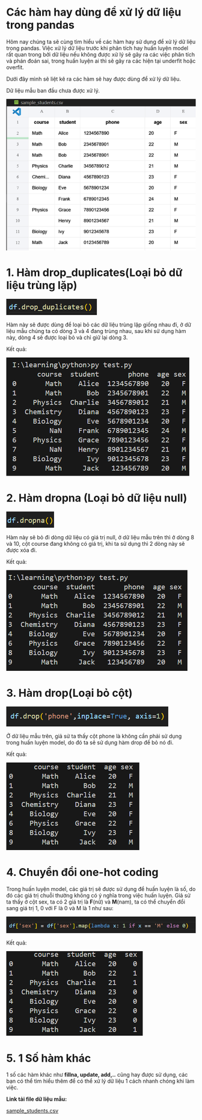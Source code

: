 # Các hàm hay dùng để xử lý dữ liệu trong pandas

Hôm nay chúng ta sẽ cùng tìm hiểu về các hàm hay sử dụng để xử lý dữ liệu trong pandas. Việc xử lý dữ liệu trước khi phân tích hay huấn luyện model rất quan trong bởi dữ liệu nếu không được xử lý sẽ gây ra các việc phân tích và phán đoán sai, trong huấn luyện ai thì sẽ gây ra các hiện tại underfit hoặc overfit. 

Dưới đây mình sẽ liệt kê ra các hàm sẽ hay được dùng để xử lý dữ liệu.

Dữ liệu mẫu ban đầu chưa được xử lý.

![image.png](imgs/image.png)

# 1. Hàm drop_duplicates(Loại bỏ dữ liệu trùng lặp)

![image.png](imgs/image%201.png)

Hàm này sẽ được dùng để loại bỏ các dữ liệu trùng lặp giống nhau đi, ở dữ liệu mẫu chúng ta có dòng 3 và 4 đang trùng nhau, sau khi sử dụng hàm này, dòng 4 sẽ được loại bỏ và chỉ giữ lại dòng 3.

Kết quả:

![image.png](imgs/image%202.png)

# 2. Hàm dropna (Loại bỏ dữ liệu null)

 

![image.png](imgs/image%203.png)

Hàm này sẽ bỏ đi dòng dữ liệu có giá trị null, ở dữ liệu mẫu trên thì ở dòng 8 và 10, cột course đang không có giá trị, khi ta sử dụng thì 2 dòng này sẽ được xóa đi.

Kết quả:

![image.png](imgs/image%204.png)

# 3. Hàm drop(Loại bỏ cột)

![image.png](imgs/image%205.png)

Ở dữ liệu mẫu trên, giả sử ta thấy cột phone là không cần phải sử dụng trong huấn luyện model, do đó ta sẽ sử dụng hàm drop để bỏ nó đi.

Kết quả:

![image.png](imgs/image%206.png)

# 4. Chuyển đổi one-hot coding

Trong huấn luyện model, các giá trị sẽ được sử dụng để huấn luyện là số, do đó các giá trị chuỗi thường không có ý nghĩa trong việc huấn luyện. Giả sử ta thấy ở cột sex, ta có 2 giá trị là **F**(nữ) và **M**(nam), ta có thể chuyển đổi sang giá trị 1, 0 với F là 0 và M là 1 như sau:

![image.png](imgs/image%207.png)

Kết quả:

![image.png](imgs/image%208.png)

# 5. 1 Số hàm khác

1 số các hàm khác như **fillna, update, add,..** cũng hay được sử dụng, các bạn có thể tìm hiểu thêm để có thể xử lý dữ liệu 1 cách nhanh chóng khi làm việc.

**Link tải file dữ liệu mẫu:** 

[sample_students.csv](imgs/sample_students.csv)